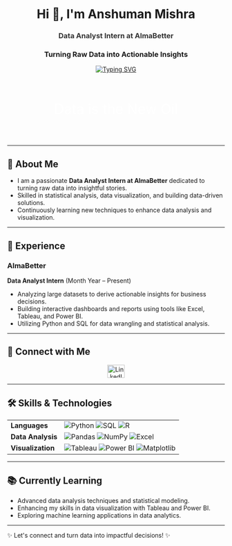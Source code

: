 <h1 align="center">
  Hi 👋, I'm Anshuman Mishra
</h1>
<h3 align="center" style="color: #333;">Data Analyst Intern at AlmaBetter</h3>
<h3 align="center">Turning Raw Data into Actionable Insights</h3>

<!-- Animated Typing SVG -->
<p align="center">
  <a href="https://git.io/typing-svg">
    <img src="https://readme-typing-svg.herokuapp.com?color=0D8ABC&lines=Turning+Data+into+Data+Insights...;Data+Analysis+%7C+Python+%7C+SQL" alt="Typing SVG" />
  </a>
</p>

<!-- Optional Banner Image -->
<p align="center" style="background: url('https://via.placeholder.com/1200x300') no-repeat center center; background-size: cover; padding: 50px 0;">
  <span style="font-size: 2rem; color: white;">Data is the New Oil</span>
</p>

---

## 🚀 About Me

- I am a passionate **Data Analyst Intern at AlmaBetter** dedicated to turning raw data into insightful stories.
- Skilled in statistical analysis, data visualization, and building data-driven solutions.
- Continuously learning new techniques to enhance data analysis and visualization.

---

## 💼 Experience

### **AlmaBetter**  
**Data Analyst Intern** (Month Year – Present)  
- Analyzing large datasets to derive actionable insights for business decisions.
- Building interactive dashboards and reports using tools like Excel, Tableau, and Power BI.
- Utilizing Python and SQL for data wrangling and statistical analysis.

---

## 🔗 Connect with Me

<p align="center">
  <a href="https://www.linkedin.com/in/anshumanmishra-dataanalyst/" target="blank">
    <img align="center" src="https://raw.githubusercontent.com/rahuldkjain/github-profile-readme-generator/master/src/images/icons/Social/linked-in-alt.svg" alt="LinkedIn" height="30" width="40" />
  </a>
  <!-- Add additional social icons if needed -->
</p>

---

## 🛠️ Skills & Technologies

<table>
  <tr>
    <td><strong>Languages</strong></td>
    <td>
      <img src="https://img.shields.io/badge/Python-3776AB?style=flat&logo=python&logoColor=white" alt="Python">
      <img src="https://img.shields.io/badge/SQL-336791?style=flat&logo=postgresql&logoColor=white" alt="SQL">
      <img src="https://img.shields.io/badge/R-276DC3?style=flat&logo=R&logoColor=white" alt="R">
    </td>
  </tr>
  <tr>
    <td><strong>Data Analysis</strong></td>
    <td>
      <img src="https://img.shields.io/badge/Pandas-150458?style=flat&logo=pandas&logoColor=white" alt="Pandas">
      <img src="https://img.shields.io/badge/NumPy-013243?style=flat&logo=numpy&logoColor=white" alt="NumPy">
      <img src="https://img.shields.io/badge/Excel-217346?style=flat&logo=microsoft-excel&logoColor=white" alt="Excel">
    </td>
  </tr>
  <tr>
    <td><strong>Visualization</strong></td>
    <td>
      <img src="https://img.shields.io/badge/Tableau-E97627?style=flat&logo=tableau&logoColor=white" alt="Tableau">
      <img src="https://img.shields.io/badge/Power%20BI-01B4E4?style=flat&logo=powerbi&logoColor=white" alt="Power BI">
      <img src="https://img.shields.io/badge/Matplotlib-008080?style=flat&logo=python&logoColor=white" alt="Matplotlib">
    </td>
  </tr>
</table>

---



## 📚 Currently Learning

- Advanced data analysis techniques and statistical modeling.
- Enhancing my skills in data visualization with Tableau and Power BI.
- Exploring machine learning applications in data analytics.

---

✨ Let's connect and turn data into impactful decisions! ✨
